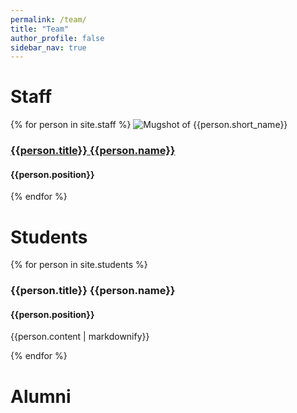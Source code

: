 ```yaml
---
permalink: /team/
title: "Team"
author_profile: false
sidebar_nav: true
---
```


# Staff

{% for person in site.staff %}
  ![Mugshot of {{person.short_name}}]({{site.url}}{{base.url}}{{person.image_file}})
  <h3> <a href = "{{site.url}}{{site.baseurl}}{{person.url}}"> {{person.title}} {{person.name}} </a> </h3>
  <h4> {{person.position}} </h4>
  
{% endfor %}

# Students

{% for person in site.students %}
  <h3> {{person.title}} {{person.name}} </h3>
  <h4> {{person.position}} </h4>
  <p> {{person.content | markdownify}} </p>
  
  
{% endfor %}

# Alumni